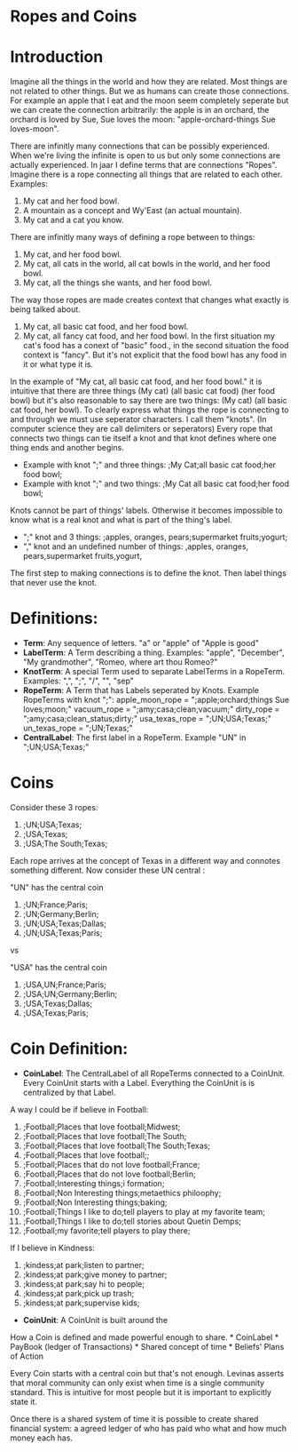 # Ropes and Coins


# Introduction
Imagine all the things in the world and how they are related. Most things are not related to other things. But we as humans can create those connections. For example an apple that I eat and the moon seem completely seperate but we can create the connection arbitrarily: the apple is in an orchard, the orchard is loved by Sue, Sue loves the moon: "apple-orchard-things Sue loves-moon".

There are infinitly many connections that can be possibly experienced. When we're living the infinite is open to us but only some connections are actually experienced. In jaar I define terms that are connections "Ropes". Imagine there is a rope connecting all things that are related to each other. Examples:
1. My cat and her food bowl. 
2. A mountain as a concept and Wy'East (an actual mountain).
3. My cat and a cat you know.

There are infinitly many ways of defining a rope between to things:
1. My cat, and her food bowl. 
2. My cat, all cats in the world, all cat bowls in the world, and her food bowl. 
3. My cat, all the things she wants, and her food bowl.

The way those ropes are made creates context that changes what exactly is being talked about. 
1. My cat, all basic cat food, and her food bowl. 
2. My cat, all fancy cat food, and her food bowl. 
In the first situation my cat's food has a conext of "basic" food., in the second situation the food context is "fancy". But it's not explicit that the food bowl has any food in it or what type it is. 

In the example of "My cat, all basic cat food, and her food bowl." it is intuitive that there are three things (My cat) (all basic cat food) (her food bowl) but it's also reasonable to say there are two things: (My cat) (all basic cat food, her bowl). To clearly express what things the rope is connecting to and through we must use seperator characters. I call them "knots". (In computer science they are call delimiters or seperators) Every rope that connects two things can tie itself a knot and that knot defines where one thing ends and another begins. 
- Example with knot ";" and three things: ;My Cat;all basic cat food;her food bowl;
- Example with knot ";" and two things: ;My Cat all basic cat food;her food bowl;

Knots cannot be part of things' labels. Otherwise it becomes impossible to know what is a real knot and what is part of the thing's label. 
- ";" knot and 3 things: ;apples, oranges, pears;supermarket fruits;yogurt;
- "," knot and an undefined number of things: ,apples, oranges, pears,supermarket fruits,yogurt,

The first step to making connections is to define the knot. Then label things that never use the knot. 

# Definitions: 
- **Term**: Any sequence of letters. "a" or "apple" of "Apple is good"
- **LabelTerm**: A Term describing a thing. Examples: "apple", "December", "My grandmother", "Romeo, where art thou Romeo?" 
- **KnotTerm**: A special Term used to separate LabelTerms in a RopeTerm. Examples: ",", ";", "/", "\", "sep"
- **RopeTerm**: A Term that has Labels seperated by Knots. 
Example RopeTerms with knot ";":
apple_moon_rope = ";apple;orchard;things Sue loves;moon;"
vacuum_rope = ";amy;casa;clean;vacuum;"
dirty_rope = ";amy;casa;clean_status;dirty;"
usa_texas_rope = ";UN;USA;Texas;"
un_texas_rope = ";UN;Texas;"
- **CentralLabel**: The first label in a RopeTerm. Example "UN" in ";UN;USA;Texas;"

# Coins
Consider these 3 ropes: 
1. ;UN;USA;Texas; 
2. ;USA;Texas;
3. ;USA;The South;Texas;

Each rope arrives at the concept of Texas in a different way and connotes something different. Now consider these UN central :

"UN" has the central coin
1. ;UN;France;Paris;
2. ;UN;Germany;Berlin;
3. ;UN;USA;Texas;Dallas;
4. ;UN;USA;Texas;Paris;

vs 

"USA" has the central coin
1. ;USA,UN;France;Paris;
2. ;USA;UN;Germany;Berlin;
3. ;USA;Texas;Dallas;
4. ;USA;Texas;Paris;

# Coin Definition: 
- **CoinLabel**: The CentralLabel of all RopeTerms connected to a CoinUnit. Every CoinUnit starts with a Label. Everything the CoinUnit is is centralized by that Label. 

A way I could be if believe in Football:
1. ;Football;Places that love football;Midwest;
2. ;Football;Places that love football;The South;
3. ;Football;Places that love football;The South;Texas;
4. ;Football;Places that love football;;
5. ;Football;Places that do not love football;France;
6. ;Football;Places that do not love football;Berlin;
7. ;Football;Interesting things;i formation;
8. ;Football;Non Interesting things;metaethics philoophy;
9. ;Football;Non Interesting things;baking;
10. ;Football;Things I like to do;tell players to play at my favorite team;
11. ;Football;Things I like to do;tell stories about Quetin Demps;
12. ;Football;my favorite;tell players to play there;


If I believe in Kindness:
1. ;kindess;at park;listen to partner;
2. ;kindess;at park;give money to partner;
3. ;kindess;at park;say hi to people;
4. ;kindess;at park;pick up trash;
5. ;kindess;at park;supervise kids;


- **CoinUnit**: A CoinUnit is built around the  

How a Coin is defined and made powerful enough to share.
    * CoinLabel
    * PayBook (ledger of Transactions)
    * Shared concept of time
    * Beliefs' Plans of Action

Every Coin starts with a central coin but that's not enough. Levinas asserts that moral community can only exist when time is a single community standard. This is intuitive for most people but it is important to explicitly state it. 

Once there is a shared system of time it is possible to create shared financial system: a agreed ledger of who has paid who what and how much money each has. 



